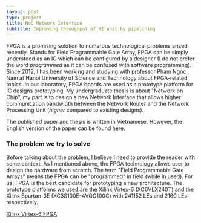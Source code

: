 ```yaml
---
layout: post
type: project
title: NoC Network Interface
subtitle: Improving throughput of NI unit by pipelining
---
```


FPGA is a promising solution to numerous technological problems arised recently.
Stands for Field Programmable Gate Array, FPGA can be simply understood as
an IC which can be configured by a designer (I do not prefer the word _programmed_ 
as it can be confused with software programming). Since 2012, I has been
working and studying with professor Pham Ngoc Nam at Hanoi University of
Science and Technology about FPGA-related topics. In our laboratory, FPGA boards
are used as a prototype platform for IC designs prototyping. My undergraduate
thesis is about "Network on Chip", my part is to design a new Network Interface
that allows higher communication bandwidth between the Network Router and the
Network Processing Unit (_higher_ compared to existing designs).

The published paper and thesis is written in Vietnamese. However, the English
version of the paper can be found [here]({{site.url}}/assets/docs/atc14_en.pdf). 

### The problem we try to solve

Before talking about the problem, I believe I need to provide the reader
with some context. As I mentioned above, the FPGA technology allows user
to design the hardware from scratch. The term "Field Programmable Gate
Arrays" means the FPGA can be "programmed" in field (while in used). For us,
FPGA is the best candidate for prototyping a new architecture. The prototype
platforms we used are the Xilinx Virtex-6 (XC6VLX240T) and the Xilinx Spartan-3E
(XC3S100E-4VQG100C) with 241152 LEs and 2160 LEs respectively. 

[Xilinx Virtex-6 FPGA](lala)



